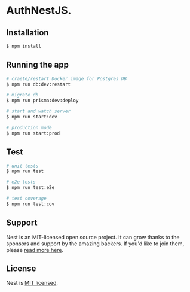 # AuthNestJS.

## Installation

```bash
$ npm install
```

## Running the app

```bash
# craete/restart Docker image for Postgres DB 
$ npm run db:dev:restart

# migrate db
$ npm run prisma:dev:deploy

# start and watch server
$ npm run start:dev

# production mode
$ npm run start:prod
```

## Test

```bash
# unit tests
$ npm run test

# e2e tests
$ npm run test:e2e

# test coverage
$ npm run test:cov
```

## Support

Nest is an MIT-licensed open source project. It can grow thanks to the sponsors and support by the amazing backers. If you'd like to join them, please [read more here](https://docs.nestjs.com/support).

## License

Nest is [MIT licensed](LICENSE).
